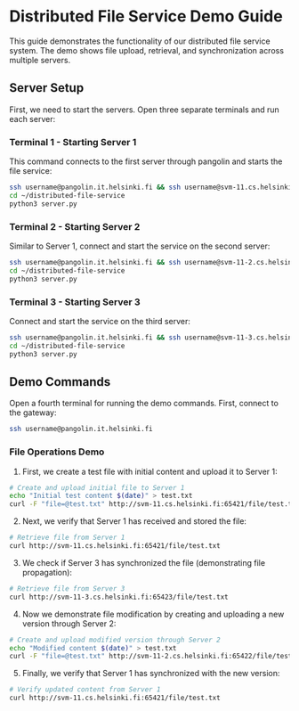 # Distributed File Service Demo Guide

This guide demonstrates the functionality of our distributed file service system. The demo shows file upload, retrieval, and synchronization across multiple servers.

## Server Setup

First, we need to start the servers. Open three separate terminals and run each server:

### Terminal 1 - Starting Server 1
This command connects to the first server through pangolin and starts the file service:
```bash
ssh username@pangolin.it.helsinki.fi && ssh username@svm-11.cs.helsinki.fi
cd ~/distributed-file-service
python3 server.py
```

### Terminal 2 - Starting Server 2
Similar to Server 1, connect and start the service on the second server:
```bash
ssh username@pangolin.it.helsinki.fi && ssh username@svm-11-2.cs.helsinki.fi
cd ~/distributed-file-service
python3 server.py
```

### Terminal 3 - Starting Server 3
Connect and start the service on the third server:
```bash
ssh username@pangolin.it.helsinki.fi && ssh username@svm-11-3.cs.helsinki.fi
cd ~/distributed-file-service
python3 server.py
```

## Demo Commands

Open a fourth terminal for running the demo commands. First, connect to the gateway:
```bash
ssh username@pangolin.it.helsinki.fi
```

### File Operations Demo

1. First, we create a test file with initial content and upload it to Server 1:
```bash
# Create and upload initial file to Server 1
echo "Initial test content $(date)" > test.txt
curl -F "file=@test.txt" http://svm-11.cs.helsinki.fi:65421/file/test.txt
```

2. Next, we verify that Server 1 has received and stored the file:
```bash
# Retrieve file from Server 1
curl http://svm-11.cs.helsinki.fi:65421/file/test.txt
```

3. We check if Server 3 has synchronized the file (demonstrating file propagation):
```bash
# Retrieve file from Server 3
curl http://svm-11-3.cs.helsinki.fi:65423/file/test.txt
```

4. Now we demonstrate file modification by creating and uploading a new version through Server 2:
```bash
# Create and upload modified version through Server 2
echo "Modified content $(date)" > test.txt
curl -F "file=@test.txt" http://svm-11-2.cs.helsinki.fi:65422/file/test.txt
```

5. Finally, we verify that Server 1 has synchronized with the new version:
```bash
# Verify updated content from Server 1
curl http://svm-11.cs.helsinki.fi:65421/file/test.txt
```
